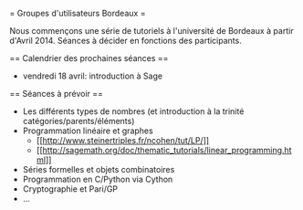 = Groupes d'utilisateurs Bordeaux =

Nous commençons une série de tutoriels à l'université de Bordeaux à partir d'Avril 2014. Séances à décider en fonctions des participants.

== Calendrier des prochaines séances ==

 * vendredi 18 avril: introduction à Sage

== Séances à prévoir ==

 * Les différents types de nombres (et introduction à la trinité catégories/parents/éléments)
 * Programmation linéaire et graphes
    * [[http://www.steinertriples.fr/ncohen/tut/LP/]]
    * [[http://sagemath.org/doc/thematic_tutorials/linear_programming.html]]
 * Séries formelles et objets combinatoires
 * Programmation en C/Python via Cython
 * Cryptographie et Pari/GP
 * ...
